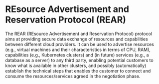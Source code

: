 # REsource Advertisement and Reservation Protocol (REAR)

The REAR (REsource Advertisement and Reservation Protocol) protocol aims at providing secure data exchange of resources and capabilities between different cloud providers.
It can be used to advertise resources (e.g., virtual machines and their characteristics in terms of CPU, RAM), capabilities (e.g., Kubernetes clusters) and (in future) services (e.g., a database as a server) to any third party, enabling potential customers to know what is available in other clusters, and possibly (automatically) establish the technical steps that enables the customer to connect and consume the resources/services agreed in the negotiation phase.
